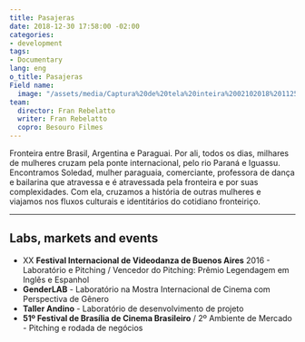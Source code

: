 ```yaml
---
title: Pasajeras
date: 2018-12-30 17:58:00 -02:00
categories:
- development
tags:
- Documentary
lang: eng
o_title: Pasajeras
Field name:
  image: "/assets/media/Captura%20de%20tela%20inteira%2002102018%20112514.bmp"
team:
  director: Fran Rebelatto
  writer: Fran Rebelatto
  copro: Besouro Filmes
---
```


Fronteira entre Brasil, Argentina e Paraguai. Por ali, todos os dias, milhares de mulheres cruzam pela ponte internacional, pelo rio Paraná e Iguassu. Encontramos Soledad, mulher paraguaia, comerciante, professora de dança e bailarina que atravessa e é atravessada pela fronteira e por suas complexidades. Com ela, cruzamos a história de outras mulheres e viajamos nos fluxos culturais e identitários do cotidiano fronteiriço.

---

## Labs, markets and events
* XX **Festival Internacional de Videodanza de Buenos Aires** 2016 - Laboratório e Pitching / Vencedor do Pitching: Prêmio Legendagem em Inglês e Espanhol 
* **GenderLAB** - Laboratório na Mostra Internacional de Cinema com Perspectiva de Gênero
* **Taller Andino** - Laboratório de desenvolvimento de projeto
* **51º Festival de Brasília de Cinema Brasileiro** / 2º Ambiente de Mercado -  Pitching e rodada de negócios
